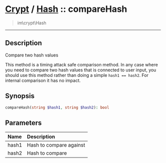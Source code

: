 # [Crypt](crypt.md) / [Hash](crypt-Hash.md) :: compareHash
 > im\crypt\Hash
____

## Description
Compare two hash values

This method is a timing attack safe comparison method.
In any case where you need to compare two hash values that
is connected to user input, you should use this method rather than
doing a simple `hash1 == hash2`. For internal comparison it has no impact.

## Synopsis
```php
compareHash(string $hash1, string $hash2): bool
```

## Parameters
| Name | Description |
| :--- | :---------- |
| hash1 | Hash to compare against |
| hash2 | Hash to compare |
